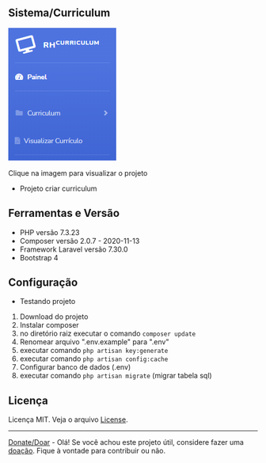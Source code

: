 
## Sistema/Curriculum 
[![Clique aqui](https://github.com/tigoCaval/images/blob/main/web/painelcv.png?raw=true)](https://youtu.be/YKqKWOH5bW4)

Clique na imagem para visualizar o projeto

- Projeto criar curriculum 

## Ferramentas e Versão

- PHP versão 7.3.23
- Composer versão 2.0.7 - 2020-11-13
- Framework Laravel versão 7.30.0
- Bootstrap 4

## Configuração
- Testando projeto 
1. Download do projeto 
2. Instalar composer
3. no diretório raiz executar o comando ```composer update``` 
4. Renomear arquivo ".env.example" para ".env"
5. executar comando ```php artisan key:generate```
6. executar comando ```php artisan config:cache```
7. Configurar banco de dados (.env)
8. executar comando ```php artisan migrate``` (migrar tabela sql)    

## Licença

Licença MIT. Veja o arquivo [License](https://github.com/tigoCaval/curriculum-laravel/blob/main/LICENSE).

---

[Donate/Doar](https://www.paypal.com/donate?hosted_button_id=QAANKJUX8M8LG) - 
Olá! Se você achou este projeto útil, considere fazer uma [doação](https://www.paypal.com/donate?hosted_button_id=QAANKJUX8M8LG). Fique à vontade para contribuir ou não.
